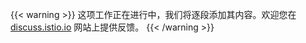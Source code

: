 ---
---
{{< warning >}}
这项工作正在进行中，我们将逐段添加其内容。欢迎您在 [discuss.istio.io](https://discuss.istio.io) 网站上提供反馈。
{{< /warning >}}
